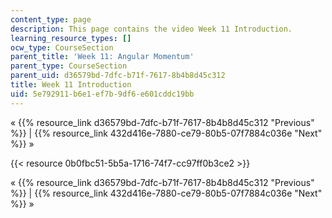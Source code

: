 ```yaml
---
content_type: page
description: This page contains the video Week 11 Introduction.
learning_resource_types: []
ocw_type: CourseSection
parent_title: 'Week 11: Angular Momentum'
parent_type: CourseSection
parent_uid: d36579bd-7dfc-b71f-7617-8b4b8d45c312
title: Week 11 Introduction
uid: 5e792911-b6e1-ef7b-9df6-e601cddc19bb
---
```


« {{% resource_link d36579bd-7dfc-b71f-7617-8b4b8d45c312 "Previous" %}} | {{% resource_link 432d416e-7880-ce79-80b5-07f7884c036e "Next" %}} »

{{< resource 0b0fbc51-5b5a-1716-74f7-cc97ff0b3ce2 >}}

« {{% resource_link d36579bd-7dfc-b71f-7617-8b4b8d45c312 "Previous" %}} | {{% resource_link 432d416e-7880-ce79-80b5-07f7884c036e "Next" %}} »